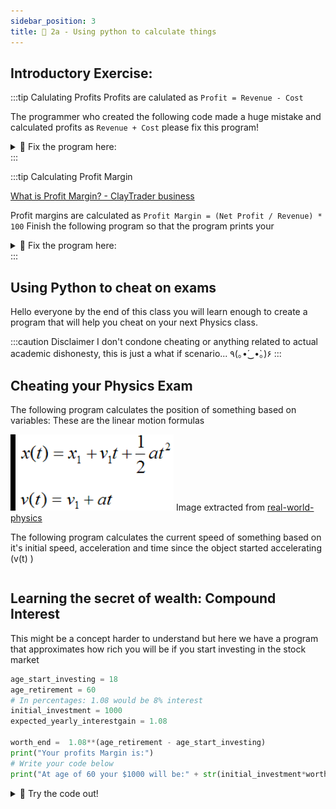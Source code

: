 ```yaml
---
sidebar_position: 3
title: 💯 2a - Using python to calculate things
---
```




## Introductory Exercise: 

:::tip Calulating Profits
Profits are calulated as `Profit = Revenue - Cost`

The programmer who created the following code made a huge mistake and calculated profits as `Revenue + Cost` please fix this program!
<details>
<summary>
 🔨 Fix the program here:
</summary>
<iframe src="https://trinket.io/embed/python/a4f88da201" width="100%" height="600" frameborder="0" marginwidth="0" marginheight="0" allowfullscreen></iframe>

</details>
:::


:::tip Calculating Profit Margin

[What is Profit Margin? - ClayTrader business](https://www.youtube.com/watch?v=pgmtxQNKe9Q&ab_channel=ClayTrader)

Profit margins are calculated as `Profit Margin = (Net Profit / Revenue) * 100`
Finish the following program so that the program prints your

<details>
<summary>
 🔨 Fix the program here:
</summary>
<iframe src="https://trinket.io/embed/python/d03bc0e07a" width="100%" height="600" frameborder="0" marginwidth="0" marginheight="0" allowfullscreen></iframe>

</details>
:::




## Using Python to cheat on exams

Hello everyone by the end of this class you will learn enough to create a
program that will help you cheat on your next Physics class.

:::caution Disclaimer
I don't condone cheating or anything related to actual academic dishonesty, this
is just a what if scenario... 	٩(｡•́‿•̀｡)۶
:::

## Cheating your Physics Exam
The following program calculates the position of something based on variables:
These are the linear motion formulas

![](../../static/img/2022-05-04-02-16-59.png)
Image extracted from [real-world-physics](https://www.real-world-physics-problems.com/rectilinear-motion.html)

The following program calculates the current speed of something based on it's initial speed, acceleration and time since the object started accelerating (v(t) )
```python

```

## Learning the secret of wealth: Compound Interest
This might be a concept harder to understand but here we have a program that approximates how rich you will be if you start investing in the stock market

```python
age_start_investing = 18
age_retirement = 60
# In percentages: 1.08 would be 8% interest
initial_investment = 1000
expected_yearly_interestgain = 1.08

worth_end =  1.08**(age_retirement - age_start_investing)
print("Your profits Margin is:")
# Write your code below
print("At age of 60 your $1000 will be:" + str(initial_investment*worth_end))

```
<details>
<summary>
🧪 Try the code out! 
</summary>

<iframe src="https://trinket.io/embed/python/c8557f8656" width="100%" height="600" frameborder="0" marginwidth="0" marginheight="0" allowfullscreen></iframe>


</details>






